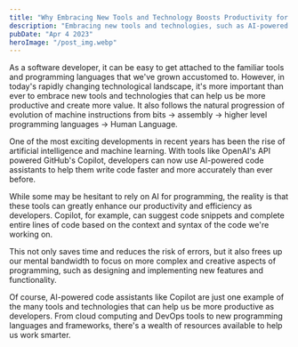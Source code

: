 ```yaml
---
title: "Why Embracing New Tools and Technology Boosts Productivity for Software Developers"
description: "Embracing new tools and technologies, such as AI-powered code assistants, can significantly enhance the productivity..."
pubDate: "Apr 4 2023"
heroImage: "/post_img.webp"
---
```


As a software developer, it can be easy to get attached to the familiar tools and programming languages that we've grown accustomed to. However, in today's rapidly changing technological landscape, it's more important than ever to embrace new tools and technologies that can help us be more productive and create more value. It also follows the natural progression of evolution of machine instructions from bits -> assembly -> higher level programming languages -> Human Language.

One of the most exciting developments in recent years has been the rise of artificial intelligence and machine learning. With tools like OpenAI's API powered GitHub's Copilot, developers can now use AI-powered code assistants to help them write code faster and more accurately than ever before.

While some may be hesitant to rely on AI for programming, the reality is that these tools can greatly enhance our productivity and efficiency as developers. Copilot, for example, can suggest code snippets and complete entire lines of code based on the context and syntax of the code we're working on.

This not only saves time and reduces the risk of errors, but it also frees up our mental bandwidth to focus on more complex and creative aspects of programming, such as designing and implementing new features and functionality.

Of course, AI-powered code assistants like Copilot are just one example of the many tools and technologies that can help us be more productive as developers. From cloud computing and DevOps tools to new programming languages and frameworks, there's a wealth of resources available to help us work smarter.
